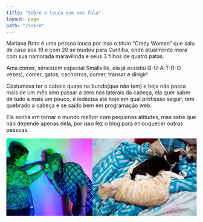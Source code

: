 ```yaml
---
title: "Sobre a louca que vos fala"
layout: page
path: "/sobre"
---
```


Mariana Brito é uma pessoa louca por isso o título “Crazy Woman” que saiu de casa aos 19 e com 20 se mudou para Curitiba, onde atualmente mora com sua namorada maravilinda e seus 3 filhos de quatro patas. 

Ama comer, séries(em especial Smallville, ela já assistiu Q-U-A-T-R-O vezes), comer, gatos, cachorros, comer, transar e dirigir!

Costumava ter o cabelo quase na bunda(que não tem) e hoje não passa mais de um mês sem passar a zero nas laterais da cabeça, ela quer saber de tudo e mais um pouco, é indecisa até hoje em qual profissão seguir, tem quebrado a cabeça e se saído bem em programação web.

Ela sonha em tornar o mundo melhor com pequenas atitudes, mas sabe que não depende apenas dela, por isso fez o blog para enlouquecer outras pessoas.

![Família Feliz](./1.jpg)
